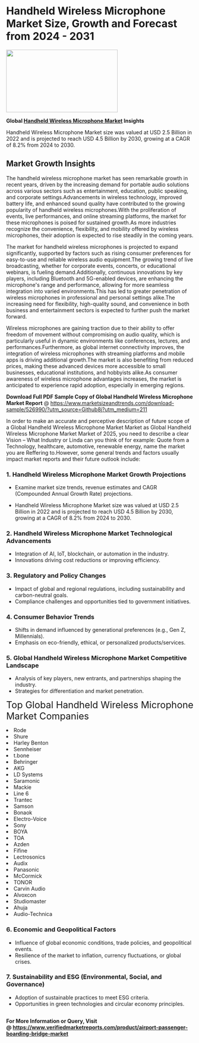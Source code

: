 <H1>Handheld Wireless Microphone Market Size, Growth and Forecast from 2024 - 2031</H1><img class="aligncenter size-medium wp-image-584254" src="https://thirdeyenews.in/wp-content/uploads/2024/09/Global-Market-Research-300x168.jpeg" alt="" width="300" height="168" /><p><strong>Global&nbsp;<a href="https://www.marketsizeandtrends.com/download-sample/526990/?utm_source=Github8j?utm_medium=211">Handheld Wireless Microphone Market</a> Insights</strong></p><p>Handheld Wireless Microphone Market size was valued at USD 2.5 Billion in 2022 and is projected to reach USD 4.5 Billion by 2030, growing at a CAGR of 8.2% from 2024 to 2030.</p><p><h2>Market Growth Insights</h2> <p>The handheld wireless microphone market has seen remarkable growth in recent years, driven by the increasing demand for portable audio solutions across various sectors such as entertainment, education, public speaking, and corporate settings.Advancements in wireless technology, improved battery life, and enhanced sound quality have contributed to the growing popularity of handheld wireless microphones.With the proliferation of events, live performances, and online streaming platforms, the market for these microphones is poised for sustained growth.As more industries recognize the convenience, flexibility, and mobility offered by wireless microphones, their adoption is expected to rise steadily in the coming years.</p> <p>The market for handheld wireless microphones is projected to expand significantly, supported by factors such as rising consumer preferences for easy-to-use and reliable wireless audio equipment.The growing trend of live broadcasting, whether for corporate events, concerts, or educational webinars, is fueling demand.Additionally, continuous innovations by key players, including Bluetooth and 5G-enabled devices, are enhancing the microphone's range and performance, allowing for more seamless integration into varied environments.This has led to greater penetration of wireless microphones in professional and personal settings alike.The increasing need for flexibility, high-quality sound, and convenience in both business and entertainment sectors is expected to further push the market forward.<p>Wireless microphones are gaining traction due to their ability to offer freedom of movement without compromising on audio quality, which is particularly useful in dynamic environments like conferences, lectures, and performances.Furthermore, as global internet connectivity improves, the integration of wireless microphones with streaming platforms and mobile apps is driving additional growth.The market is also benefiting from reduced prices, making these advanced devices more accessible to small businesses, educational institutions, and hobbyists alike.As consumer awareness of wireless microphone advantages increases, the market is anticipated to experience rapid adoption, especially in emerging regions.</p> <p><span class=""><strong>Download Full PDF Sample Copy of Global Handheld Wireless Microphone Market Report</strong> @ <a href="https://www.marketsizeandtrends.com/download-sample/526990/?utm_source=Github8j?utm_medium=211" target="_blank">https://www.marketsizeandtrends.com/download-sample/526990/?utm_source=Github8j?utm_medium=211</a></span></p><p>In order to make an accurate and perceptive description of future scope of a Global&nbsp;Handheld Wireless Microphone Market Market as Global&nbsp;Handheld Wireless Microphone Market Market of 2025, you need to describe a clear Vision &ndash; What Industry or Linda can you think of for example: Quote from a Technology, healthcare, automotive, renewable energy, name the market you are Reffering to.However, some general trends and factors usually impact market reports and their future outlook include:</p><h3>1.&nbsp;<strong>Handheld Wireless Microphone Market Growth Projections</strong></h3><ul><li>Examine market size trends, revenue estimates and CAGR (Compounded Annual Growth Rate) projections.</li><li><p>Handheld Wireless Microphone Market size was valued at USD 2.5 Billion in 2022 and is projected to reach USD 4.5 Billion by 2030, growing at a CAGR of 8.2% from 2024 to 2030.</p></li></ul><h3>2.&nbsp;<strong>Handheld Wireless Microphone Market Technological Advancements</strong></h3><ul><li>Integration of AI, IoT, blockchain, or automation in the industry.</li><li>Innovations driving cost reductions or improving efficiency.</li></ul><h3>3.&nbsp;<strong>Regulatory and Policy Changes</strong></h3><ul><li>Impact of global and regional regulations, including sustainability and carbon-neutral goals.</li><li>Compliance challenges and opportunities tied to government initiatives.</li></ul><h3>4.&nbsp;<strong>Consumer Behavior Trends</strong></h3><ul><li>Shifts in demand influenced by generational preferences (e.g., Gen Z, Millennials).</li><li>Emphasis on eco-friendly, ethical, or personalized products/services.</li></ul><h3>5.&nbsp;<strong>Global Handheld Wireless Microphone Market Competitive Landscape</strong></h3><ul><li>Analysis of key players, new entrants, and partnerships shaping the industry.</li><li>Strategies for differentiation and market penetration.</li></ul><p data-pm-slice="1 1 []"><span style="color: inherit; font-family: inherit; font-size: 25px;">Top Global Handheld Wireless Microphone Market Companies</span></p><div class="" data-test-id=""><p><li>Rode</li><li> Shure</li><li> Harley Benton</li><li> Sennheiser</li><li> t.bone</li><li> Behringer</li><li> AKG</li><li> LD Systems</li><li> Saramonic</li><li> Mackie</li><li> Line 6</li><li> Trantec</li><li> Samson</li><li> Bonaok</li><li> Electro-Voice</li><li> Sony</li><li> BOYA</li><li> TOA</li><li> Azden</li><li> Fifine</li><li> Lectrosonics</li><li> Audix</li><li> Panasonic</li><li> McCormick</li><li> TONOR</li><li> Carvin Audio</li><li> Alvoxcon</li><li> Studiomaster</li><li> Ahuja</li><li> Audio-Technica</li></p></div><h3>6.&nbsp;<strong>Economic and Geopolitical Factors</strong></h3><ul><li>Influence of global economic conditions, trade policies, and geopolitical events.</li><li>Resilience of the market to inflation, currency fluctuations, or global crises.</li></ul><h3>7.&nbsp;<strong>Sustainability and ESG (Environmental, Social, and Governance)</strong></h3><ul><li>Adoption of sustainable practices to meet ESG criteria.</li><li>Opportunities in green technologies and circular economy principles.</li></ul><h2><strong style="font-size: 14px;">For More Information or Query, Visit @&nbsp;</strong><a style="background-color: #ffffff; font-size: 14px;" href="https://www.marketsizeandtrends.com/report/handheld-wireless-microphone-market/" target="_blank">https://www.verifiedmarketreports.com/product/airport-passenger-boarding-bridge-market</a></h2>